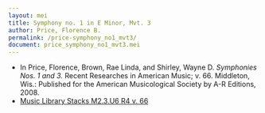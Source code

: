```yaml
---
layout: mei
title: Symphony no. 1 in E Minor, Mvt. 3
author: Price, Florence B.
permalink: /price-symphony_no1_mvt3/
document: price_symphony_no1_mvt3.mei
---
```


- In Price, Florence, Brown, Rae Linda, and Shirley, Wayne D. *Symphonies Nos. 1 and 3.* Recent Researches in American Music; v. 66. Middleton, Wis.: Published for the American Musicological Society by A-R Editions, 2008.
- <a href="https://tufts-primo.hosted.exlibrisgroup.com/permalink/f/bnf7qa/01TUN_ALMA2185941740003851" target="_blank"> Music Library Stacks M2.3.U6 R4 v. 66</a>
